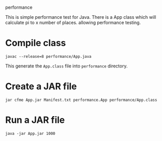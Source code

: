 
performance

This is simple performance test for Java. 
There is a App class which will calculate pi to x number of places. allowing performance testing. 

# Compile class
```
javac --release=8 performance/App.java
```

This generate the ``App.class`` file into ``performance`` directory.

# Create a JAR file

```
jar cfme App.jar Manifest.txt performance.App performance/App.class
```

# Run a JAR file

```
java -jar App.jar 1000
```


